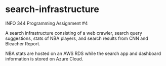 # search-infrastructure
INFO 344 Programming Assignment #4

A search infrastructure consisting of a web crawler, search query suggestions, stats of NBA players, and search results from CNN and Bleacher Report.

NBA stats are hosted on an AWS RDS while the search app and dashboard information is stored on Azure Cloud.
